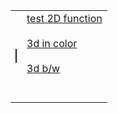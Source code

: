 <!DOCTYPE html>
<html>

  <body>
    <table>
      <tr>
        <td><canvas id="myCanvas" width="100" height="100" style="border:1px solid"></canvas></td>
        <td>
            <div id="a"><a href="2d.html">test 2D function</a></div><br>
            <div id="b"><a href="3d-color.html">3d in color</div><br>
            <div id="c"><a href="3d.html">3d b/w</div><br>
            <div id="d"></div><br>
        </td>
      </tr>
    </table>
  </body>
</html>
